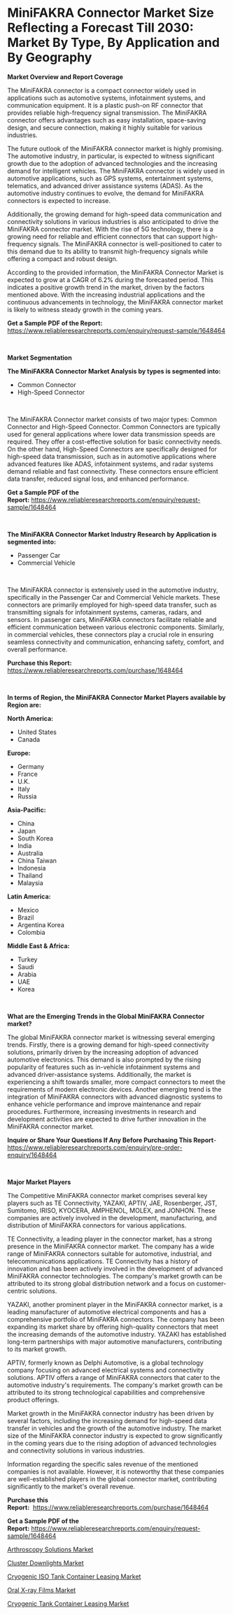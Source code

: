 <p><h1>MiniFAKRA Connector Market Size Reflecting a Forecast Till 2030: Market By Type, By Application and By Geography</h1></p><p><strong>Market Overview and Report Coverage</strong></p>
<p><p>The MiniFAKRA connector is a compact connector widely used in applications such as automotive systems, infotainment systems, and communication equipment. It is a plastic push-on RF connector that provides reliable high-frequency signal transmission. The MiniFAKRA connector offers advantages such as easy installation, space-saving design, and secure connection, making it highly suitable for various industries.</p><p>The future outlook of the MiniFAKRA connector market is highly promising. The automotive industry, in particular, is expected to witness significant growth due to the adoption of advanced technologies and the increasing demand for intelligent vehicles. The MiniFAKRA connector is widely used in automotive applications, such as GPS systems, entertainment systems, telematics, and advanced driver assistance systems (ADAS). As the automotive industry continues to evolve, the demand for MiniFAKRA connectors is expected to increase.</p><p>Additionally, the growing demand for high-speed data communication and connectivity solutions in various industries is also anticipated to drive the MiniFAKRA connector market. With the rise of 5G technology, there is a growing need for reliable and efficient connectors that can support high-frequency signals. The MiniFAKRA connector is well-positioned to cater to this demand due to its ability to transmit high-frequency signals while offering a compact and robust design.</p><p>According to the provided information, the MiniFAKRA Connector Market is expected to grow at a CAGR of 6.2% during the forecasted period. This indicates a positive growth trend in the market, driven by the factors mentioned above. With the increasing industrial applications and the continuous advancements in technology, the MiniFAKRA connector market is likely to witness steady growth in the coming years.</p></p>
<p><strong>Get a Sample PDF of the Report:</strong> <a href="https://www.reliableresearchreports.com/enquiry/request-sample/1648464">https://www.reliableresearchreports.com/enquiry/request-sample/1648464</a></p>
<p>&nbsp;</p>
<p><strong>Market Segmentation</strong></p>
<p><strong>The MiniFAKRA Connector Market Analysis by types is segmented into:</strong></p>
<p><ul><li>Common Connector</li><li>High-Speed Connector</li></ul></p>
<p>&nbsp;</p>
<p><p>The MiniFAKRA Connector market consists of two major types: Common Connector and High-Speed Connector. Common Connectors are typically used for general applications where lower data transmission speeds are required. They offer a cost-effective solution for basic connectivity needs. On the other hand, High-Speed Connectors are specifically designed for high-speed data transmission, such as in automotive applications where advanced features like ADAS, infotainment systems, and radar systems demand reliable and fast connectivity. These connectors ensure efficient data transfer, reduced signal loss, and enhanced performance.</p></p>
<p><strong>Get a Sample PDF of the Report:</strong>&nbsp;<a href="https://www.reliableresearchreports.com/enquiry/request-sample/1648464">https://www.reliableresearchreports.com/enquiry/request-sample/1648464</a></p>
<p>&nbsp;</p>
<p><strong>The MiniFAKRA Connector Market Industry Research by Application is segmented into:</strong></p>
<p><ul><li>Passenger Car</li><li>Commercial Vehicle</li></ul></p>
<p>&nbsp;</p>
<p><p>The MiniFAKRA connector is extensively used in the automotive industry, specifically in the Passenger Car and Commercial Vehicle markets. These connectors are primarily employed for high-speed data transfer, such as transmitting signals for infotainment systems, cameras, radars, and sensors. In passenger cars, MiniFAKRA connectors facilitate reliable and efficient communication between various electronic components. Similarly, in commercial vehicles, these connectors play a crucial role in ensuring seamless connectivity and communication, enhancing safety, comfort, and overall performance.</p></p>
<p><strong>Purchase this Report:</strong>&nbsp; <a href="https://www.reliableresearchreports.com/purchase/1648464">https://www.reliableresearchreports.com/purchase/1648464</a></p>
<p>&nbsp;</p>
<p><strong>In terms of Region, the MiniFAKRA Connector Market Players available by Region are:</strong></p>
<p>
    <p> <strong> North America: </strong>
        <ul>
            <li>United States</li>
            <li>Canada</li>
        </ul>
        </p> 
    <p> <strong> Europe: </strong>
        <ul>
            <li>Germany</li>
            <li>France</li>
            <li>U.K.</li>
            <li>Italy</li>
            <li>Russia</li>
        </ul>
        </p> 
    <p> <strong> Asia-Pacific: </strong>
        <ul>
            <li>China</li>
            <li>Japan</li>
            <li>South Korea</li>
            <li>India</li>
            <li>Australia</li>
            <li>China Taiwan</li>
            <li>Indonesia</li>
            <li>Thailand</li>
            <li>Malaysia</li>
        </ul>
        </p> 
    <p> <strong> Latin America: </strong>
        <ul>
            <li>Mexico</li>
            <li>Brazil</li>
            <li>Argentina Korea</li>
            <li>Colombia</li>
        </ul>
        </p> 
    <p> <strong> Middle East & Africa: </strong>
        <ul>
            <li>Turkey</li>
            <li>Saudi</li>
            <li>Arabia</li>
            <li>UAE</li>
            <li>Korea</li>
        </ul>
    </p>
    </p>
<p>&nbsp;</p>
<p><strong>What are the Emerging Trends in the Global MiniFAKRA Connector market?</strong></p>
<p><p>The global MiniFAKRA connector market is witnessing several emerging trends. Firstly, there is a growing demand for high-speed connectivity solutions, primarily driven by the increasing adoption of advanced automotive electronics. This demand is also prompted by the rising popularity of features such as in-vehicle infotainment systems and advanced driver-assistance systems. Additionally, the market is experiencing a shift towards smaller, more compact connectors to meet the requirements of modern electronic devices. Another emerging trend is the integration of MiniFAKRA connectors with advanced diagnostic systems to enhance vehicle performance and improve maintenance and repair procedures. Furthermore, increasing investments in research and development activities are expected to drive further innovation in the MiniFAKRA connector market.</p></p>
<p><strong>Inquire or Share Your Questions If Any Before Purchasing This Report</strong>- <a href="https://www.reliableresearchreports.com/enquiry/pre-order-enquiry/1648464">https://www.reliableresearchreports.com/enquiry/pre-order-enquiry/1648464</a></p>
<p>&nbsp;</p>
<p><strong>Major Market Players</strong></p>
<p><p>The Competitive MiniFAKRA connector market comprises several key players such as TE Connectivity, YAZAKI, APTIV, JAE, Rosenberger, JST, Sumitomo, IRISO, KYOCERA, AMPHENOL, MOLEX, and JONHON. These companies are actively involved in the development, manufacturing, and distribution of MiniFAKRA connectors for various applications.</p><p>TE Connectivity, a leading player in the connector market, has a strong presence in the MiniFAKRA connector market. The company has a wide range of MiniFAKRA connectors suitable for automotive, industrial, and telecommunications applications. TE Connectivity has a history of innovation and has been actively involved in the development of advanced MiniFAKRA connector technologies. The company's market growth can be attributed to its strong global distribution network and a focus on customer-centric solutions.</p><p>YAZAKI, another prominent player in the MiniFAKRA connector market, is a leading manufacturer of automotive electrical components and has a comprehensive portfolio of MiniFAKRA connectors. The company has been expanding its market share by offering high-quality connectors that meet the increasing demands of the automotive industry. YAZAKI has established long-term partnerships with major automotive manufacturers, contributing to its market growth.</p><p>APTIV, formerly known as Delphi Automotive, is a global technology company focusing on advanced electrical systems and connectivity solutions. APTIV offers a range of MiniFAKRA connectors that cater to the automotive industry's requirements. The company's market growth can be attributed to its strong technological capabilities and comprehensive product offerings.</p><p>Market growth in the MiniFAKRA connector industry has been driven by several factors, including the increasing demand for high-speed data transfer in vehicles and the growth of the automotive industry. The market size of the MiniFAKRA connector industry is expected to grow significantly in the coming years due to the rising adoption of advanced technologies and connectivity solutions in various industries.</p><p>Information regarding the specific sales revenue of the mentioned companies is not available. However, it is noteworthy that these companies are well-established players in the global connector market, contributing significantly to the market's overall revenue.</p></p>
<p><strong>Purchase this Report:</strong>&nbsp;&nbsp;<a href="https://www.reliableresearchreports.com/purchase/1648464">https://www.reliableresearchreports.com/purchase/1648464</a></p>
<p></p>
<p><strong>Get a Sample PDF of the Report:</strong>&nbsp;<a href="https://www.reliableresearchreports.com/enquiry/request-sample/1648464">https://www.reliableresearchreports.com/enquiry/request-sample/1648464</a></p>
<p><p><a href="https://www.linkedin.com/pulse/arthroscopy-solutions-market-insights-players-forecast-vqfte/">Arthroscopy Solutions Market</a></p><p><a href="https://medium.com/@jamesromero59/cluster-downlights-nbsp-market-focuses-on-market-share-size-and-projected-forecast-till-2030-b12b7ea41c62">Cluster Downlights Market</a></p><p><a href="https://github.com/grishafomin4852/Market-Research-Report-List-1/blob/main/cryogenic-iso-tank-container-leasing-market.md">Cryogenic ISO Tank Container Leasing Market</a></p><p><a href="https://www.linkedin.com/pulse/oral-x-ray-films-market-research-report-provides-thorough-dydue/">Oral X-ray Films Market</a></p><p><a href="https://github.com/ruslanpoljakovrd177/Market-Research-Report-List-1/blob/main/cryogenic-tank-container-leasing-market.md">Cryogenic Tank Container Leasing Market</a></p></p>
